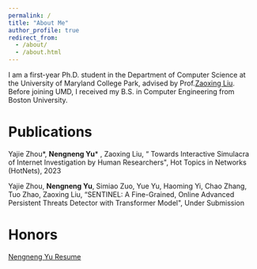 ```yaml
---
permalink: /
title: "About Me"
author_profile: true
redirect_from: 
  - /about/
  - /about.html
---
```


I am a first-year Ph.D. student in the Department of Computer Science at the University of Maryland College Park, advised by Prof.[Zaoxing Liu](https://zaoxing.github.io/). Before joining UMD, I received my B.S. in Computer Engineering from Boston University.


Publications
======
Yajie Zhou*, **Nengneng Yu*** , Zaoxing Liu, “ Towards Interactive Simulacra of Internet Investigation by Human Researchers",  Hot Topics in Networks (HotNets), 2023

Yajie Zhou, **Nengneng Yu**, Simiao Zuo, Yue Yu, Haoming Yi, Chao Zhang, Tuo Zhao, Zaoxing Liu, “SENTINEL: A Fine-Grained, Online Advanced Persistent Threats Detector with Transformer Model", Under Submission

Honors
======
[Nengneng Yu Resume](https://github.com/Samfisheryu/samfisheryu.github.io/master/blob/files/CV_PhD_NengnengYu.pdf)
